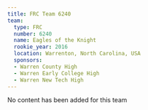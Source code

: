 ```yaml
---
title: FRC Team 6240
team:
  type: FRC
  number: 6240
  name: Eagles of the Knight
  rookie_year: 2016
  location: Warrenton, North Carolina, USA
  sponsors:
  - Warren County High
  - Warren Early College High
  - Warren New Tech High
---
```


No content has been added for this team
